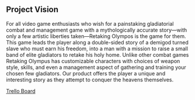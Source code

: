 ## Project Vision

For all video game enthusiasts who wish for a painstaking gladiatorial combat and management game with a mythologically accurate story—with only a few artistic liberties taken—Retaking Olympos is the game for them. This game leads the player along a double-sided story of a demigod turned slave who must earn his freedom, into a man with a mission to raise a small band of elite gladiators to retake his holy home. Unlike other combat games Retaking Olympus has customizable characters with choices of weapon style, skills, and even a management aspect of gathering and training your chosen few gladiators. Our product offers the player a unique and interesting story as they attempt to conquer the heavens themselves.

[Trello Board](https://trello.com/b/JNauVaV9/retaking-olympos)
